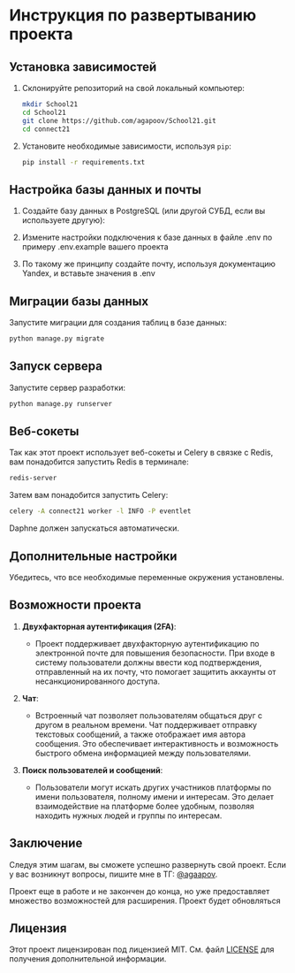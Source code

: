 
# Инструкция по развертыванию проекта

## Установка зависимостей

1. Склонируйте репозиторий на свой локальный компьютер:
   ```bash
   mkdir School21
   cd School21
   git clone https://github.com/agapoov/School21.git
   cd сonnect21
   ```

2. Установите необходимые зависимости, используя `pip`:
   ```bash
   pip install -r requirements.txt
   ```

## Настройка базы данных и  почты

1. Создайте базу данных в PostgreSQL (или другой СУБД, если вы используете другую):


2. Измените настройки подключения к базе данных в файле .env по примеру .env.example вашего проекта

3. По такому же принципу создайте почту, используя документацию Yandex, и вставьте значения в .env

## Миграции базы данных

Запустите миграции для создания таблиц в базе данных:
```bash
python manage.py migrate
```

## Запуск сервера

Запустите сервер разработки:
```bash
python manage.py runserver
```

## Веб-сокеты

Так как этот проект использует веб-сокеты и Celery в связке с Redis, вам понадобится запустить Redis в терминале:
```bash
redis-server
```
Затем вам понадобится запустить Celery:
```bash
celery -A connect21 worker -l INFO -P eventlet
```
Daphne должен запускаться автоматически.


## Дополнительные настройки



Убедитесь, что все необходимые переменные окружения установлены.
## Возможности проекта

1. **Двухфакторная аутентификация (2FA)**: 
   - Проект поддерживает двухфакторную аутентификацию по электронной почте для повышения безопасности. При входе в систему пользователи должны ввести код подтверждения, отправленный на их почту, что помогает защитить аккаунты от несанкционированного доступа.

2. **Чат**: 
   - Встроенный чат позволяет пользователям общаться друг с другом в реальном времени. Чат поддерживает отправку текстовых сообщений, а также отображает имя автора сообщения. Это обеспечивает интерактивность и возможность быстрого обмена информацией между пользователями.

3. **Поиск пользователей и сообщений**: 
   - Пользователи могут искать других участников платформы по имени пользователя, полному имени и интересам. Это делает взаимодействие на платформе более удобным, позволяя находить нужных людей и группы по интересам.
## Заключение

Следуя этим шагам, вы сможете успешно развернуть свой проект. Если у вас возникнут вопросы, пишите мне в ТГ: [@agaapov](https://t.me/agaapov).

Проект еще в работе и не закончен до конца, но уже предоставляет множество возможностей для расширения. Проект будет обновляться

## Лицензия

Этот проект лицензирован под лицензией MIT. См. файл [LICENSE](LICENSE) для получения дополнительной информации.